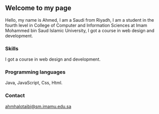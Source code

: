 ## Welcome to my page

   Hello, my name is Ahmed, I am a Saudi from Riyadh, I am a student in the fourth level in College of Computer and Information Sciences at Imam Mohammed bin Saud Islamic University, I got a course in web design and development.

### Skills

I got a course in web design and development.

### Programming languages

Java,
JavaScript,
Css,
Html.

### Contact 
ahmhalotaibi@sm.imamu.edu.sa
